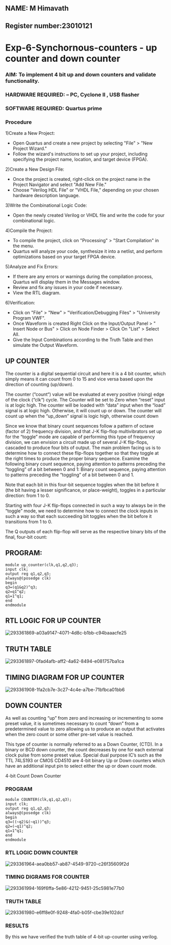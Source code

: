 ## NAME: M Himavath
## Register number:23010121
# Exp-6-Synchornous-counters - up counter and down counter 
### AIM: To implement 4 bit up and down counters and validate  functionality.
### HARDWARE REQUIRED:  – PC, Cyclone II , USB flasher
### SOFTWARE REQUIRED:   Quartus prime
### Procedure
1)Create a New Project:

   * Open Quartus and create a new project by selecting "File" > "New Project Wizard."
   * Follow the wizard's instructions to set up your project, including specifying the project name, location, and target device (FPGA).
     
 2)Create a New Design File:

  * Once the project is created, right-click on the project name in the Project Navigator and select "Add New File."
  * Choose "Verilog HDL File" or "VHDL File," depending on your chosen hardware description language.
    
 3)Write the Combinational Logic Code:

  * Open the newly created Verilog or VHDL file and write the code for your combinational logic.
    
 4)Compile the Project:

  * To compile the project, click on "Processing" > "Start Compilation" in the menu.
  * Quartus will analyze your code, synthesize it into a netlist, and perform optimizations based on your target FPGA device.
    
 5)Analyze and Fix Errors:

  * If there are any errors or warnings during the compilation process, Quartus will display them in the Messages window.
  * Review and fix any issues in your code if necessary.
  * View the RTL diagram.
    
 6)Verification:

  * Click on "File" > "New" > "Verification/Debugging Files" > "University Program VWF".
  * Once Waveform is created Right Click on the Input/Output Panel > " Insert Node or Bus" > Click on Node Finder > Click On "List" > Select All.
  * Give the Input Combinations according to the Truth Table and then simulate the Output Waveform.


## UP COUNTER 
The counter is a digital sequential circuit and here it is a 4 bit counter, which simply means it can count from 0 to 15 and vice versa based upon the direction of counting (up/down). 

The counter (“count“) value will be evaluated at every positive (rising) edge of the clock (“clk“) cycle.
The Counter will be set to Zero when “reset” input is at logic high.
The counter will be loaded with “data” input when the “load” signal is at logic high. Otherwise, it will count up or down.
The counter will count up when the “up_down” signal is logic high, otherwise count down

Since we know that binary count sequences follow a pattern of octave (factor of 2) frequency division, and that J-K flip-flop multivibrators set up for the “toggle” mode are capable of performing this type of frequency division, we can envision a circuit made up of several J-K flip-flops, cascaded to produce four bits of output.
The main problem facing us is to determine how to connect these flip-flops together so that they toggle at the right times to produce the proper binary sequence.
Examine the following binary count sequence, paying attention to patterns preceding the “toggling” of a bit between 0 and 1:
Binary count sequence, paying attention to patterns preceding the “toggling” of a bit between 0 and 1.

Note that each bit in this four-bit sequence toggles when the bit before it (the bit having a lesser significance, or place-weight), toggles in a particular direction: from 1 to 0.



 
 

Starting with four J-K flip-flops connected in such a way to always be in the “toggle” mode, we need to determine how to connect the clock inputs in such a way so that each succeeding bit toggles when the bit before it transitions from 1 to 0.

The Q outputs of each flip-flop will serve as the respective binary bits of the final, four-bit count:

## PROGRAM:
```
module up_counter(clk,q1,q2,q3);
input clk;
output reg q1,q2,q3;
always@(posedge clk)
begin
q3=(q1&q2)^q3;
q2=q1^q2;
q1=1^q1;
end 
endmodule

```
## RTL LOGIC FOR UP COUNTER

![293361869-a03a9147-4071-4d8c-b1bb-c94baaacfe25](https://github.com/Himavath08/Exp-7-Synchornous-counters-/assets/139110631/3b61dc51-6b60-4f11-b208-67f78588976e)
## TRUTH TABLE
![293361897-0fad4afb-aff2-4a62-8494-e081757ba1ca](https://github.com/Himavath08/Exp-7-Synchornous-counters-/assets/139110631/af9c656e-12f2-40b2-a4ef-2d069a48a293)

## TIMING DIAGRAM FOR UP COUNTER
![293361908-1fa2cb7e-3c27-4c4e-a7be-71bfbca01bb6](https://github.com/Himavath08/Exp-7-Synchornous-counters-/assets/139110631/cfe91c9f-79dc-435b-8f5f-8ecb7ec465d4)

## DOWN COUNTER 

As well as counting “up” from zero and increasing or incrementing to some preset value, it is sometimes necessary to count “down” from a predetermined value to zero allowing us to produce an output that activates when the zero count or some other pre-set value is reached.

This type of counter is normally referred to as a Down Counter, (CTD). In a binary or BCD down counter, the count decreases by one for each external clock pulse from some preset value. Special dual purpose IC’s such as the TTL 74LS193 or CMOS CD4510 are 4-bit binary Up or Down counters which have an additional input pin to select either the up or down count mode.


4-bit Count Down Counter


### PROGRAM 
```
module COUNTER(clk,q1,q2,q3);
input clk;
output reg q1,q2,q3;
always@(posedge clk)
begin
q3=((~q2)&(~q1))^q3;
q2=(~q1)^q2;
q1=1^q1;
end
endmodule
```
### RTL LOGIC  DOWN COUNTER  


![293361964-aea0bb57-ab87-4549-9720-c26f35609f2d](https://github.com/Himavath08/Exp-7-Synchornous-counters-/assets/139110631/244f8309-9c9b-4401-95a5-c9846fb4d440)

### TIMING DIGRAMS FOR COUNTER  



![293361994-169f6ffa-5e86-4212-9451-25c5981e77b0](https://github.com/Himavath08/Exp-7-Synchornous-counters-/assets/139110631/1ff173ce-f29c-424b-8174-3833cf38a8c5)

### TRUTH TABLE 

![293361980-e6ff8e0f-9248-4fa0-b05f-cbe39e102dcf](https://github.com/Himavath08/Exp-7-Synchornous-counters-/assets/139110631/40f97132-fa15-4669-b02e-61eb690ac7d8)


### RESULTS 
By this we have verified the truth table of 4-bit up-counter using verilog.
